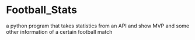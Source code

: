 # Football_Stats
a python program that takes statistics from an API and show MVP and some other information of a certain football match
